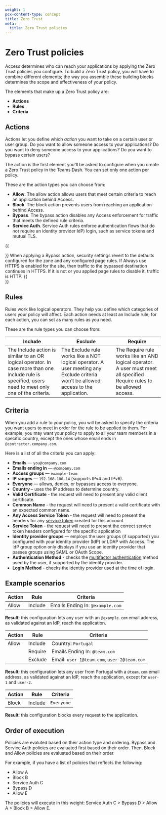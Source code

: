 ```yaml
---
weight: 1
pcx-content-type: concept
title: Zero Trust
meta:
  title: Zero Trust policies
---
```


# Zero Trust policies

Access determines who can reach your applications by applying the Zero Trust policies you configure. To build a Zero Trust policy, you will have to combine different elements; the way you assemble these building blocks determines the scope and effectiveness of your policy.

The elements that make up a Zero Trust policy are:

*   **Actions**
*   **Rules**
*   **Criteria**

## Actions

Actions let you define which *action* you want to take on a certain user or user group. Do you want to allow someone access to your applications? Do you want to deny someone access to your applications? Do you want to bypass certain users?

The action is the first element you'll be asked to configure when you create a Zero Trust policy in the Teams Dash. You can set only one action per policy.

These are the action types you can choose from:

*   **Allow**.
    The allow action allows users that meet certain criteria to reach an application behind Access.
*   **Block**.
    The block action prevents users from reaching an application behind Access.
*   **Bypass**.
    The bypass action disables any Access enforcement for traffic that meets the defined rule criteria.
*   **Service Auth**.
    Service Auth rules enforce authentication flows that do not require an identity provider IdP) login, such as service tokens and mutual TLS.

{{<Aside type="note">}}
When applying a Bypass action, security settings revert to the defaults configured for the zone and any configured page rules. If Always use HTTPS is enabled for the site, then traffic to the bypassed destination continues in HTTPS. If it is not or you applied page rules to disable it, traffic is HTTP.
{{</Aside>}}

## Rules

Rules work like logical operators. They help you define which categories of users your policy will affect. Each action needs at least an Include rule; for each action, you can set as many rules as you need.

These are the rule types you can choose from:

| Include                                                                                                                                                | Exclude                                                                                                                             | Require                                                                                                                 |
| ------------------------------------------------------------------------------------------------------------------------------------------------------ | ----------------------------------------------------------------------------------------------------------------------------------- | ----------------------------------------------------------------------------------------------------------------------- |
| The Include action is similar to an OR logical operator. In case more than one Include rule is specified, users need to meet only one of the criteria. | The Exclude rule works like a NOT logical operator. A user meeting any Exclude criteria won’t be allowed access to the application. | The Require rule works like an AND logical operator. A user must meet all specified Require rules to be allowed access. |

## Criteria

When you add a rule to your policy, you will be asked to specify the criteria you want users to meet in order for the rule to be applied to them. For example, you may want your policy to apply to all your team members in a specific country, except the ones whose email ends in `@contractor.company.com`.

Here is a list of all the criteria you can apply:

*   **Emails** — `you@company.com`
*   **Emails ending in** — `@company.com`
*   **Access groups** — `example-team`
*   **IP ranges** — `192.168.100.14` (supports IPv4 and IPv6).
*   **Everyone** — allows, denies, or bypasses access to everyone.
*   **Country** – uses the IP address to determine country.
*   **Valid Certificate** - the request will need to present any valid client certificate.
*   **Common Name** - the request will need to present a valid certificate with an expected common name.
*   **Any Access Service Token** - the request will need to present the headers for any [service token](/cloudflare-one/identity/service-auth/service-tokens/) created for this account.
*   **Service Token** - the request will need to present the correct service token headers configured for the specific application
*   **Identity provider groups** — employs the user groups (if supported) you configured with your identity provider (IdP) or LDAP with Access. The IdP group option only displays if you use an identity provider that passes groups using SAML or OAuth Scope.
*   **Authentication Method** - checks the [multifactor authentication](/cloudflare-one/policies/zero-trust/mfa-requirements/) method used by the user, if supported by the identity provider.
*   **Login Method** - checks the identity provider used at the time of login.

## Example scenarios

| Action | Rule    | Criteria                         |
| ------ | ------- | -------------------------------- |
| Allow  | Include | Emails Ending In: `@example.com` |

**Result**: this configuration lets any user with an `@example.com` email address, as validated against an IdP, reach the application.

| Action | Rule    | Criteria                                    |
| ------ | ------- | ------------------------------------------- |
| Allow  | Include | Country: `Portugal`                         |
|        | Require | Emails Ending In: `@team.com`               |
|        | Exclude | Email: `user-1@team.com`, `user-2@team.com` |

**Result**: this configuration lets any user from Portugal with a `@team.com` email address, as validated against an IdP, reach the application, except for `user-1` and `user-2`.

| Action | Rule    | Criteria   |
| ------ | ------- | ---------- |
| Block  | Include | `Everyone` |

**Result**: this configuration blocks every request to the application.

## Order of execution

Policies are evaluted based on their action type and ordering. Bypass and Service Auth policies are evaluated first based on their order. Then, Block and Allow policies are evaluated based on their order.

For example, if you have a list of policies that reflects the following:

*   Allow A
*   Block B
*   Service Auth C
*   Bypass D
*   Allow E

The policies will execute in this weight: Service Auth C > Bypass D > Allow A > Block B > Allow E.
